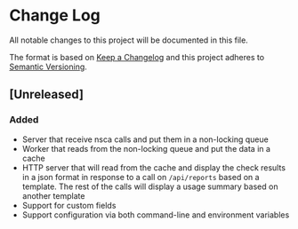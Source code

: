 # Change Log
All notable changes to this project will be documented in this file.

The format is based on [Keep a Changelog](http://keepachangelog.com/) 
and this project adheres to [Semantic Versioning](http://semver.org/).

## [Unreleased]
### Added
- Server that receive nsca calls and put them in a non-locking queue
- Worker that reads from the non-locking queue and put the data in a cache
- HTTP server that will read from the cache and display the check results
  in a json format in response to a call on `/api/reports` based on a template.
  The rest of the calls will display a usage summary based on another template
- Support for custom fields
- Support configuration via both command-line and environment variables
